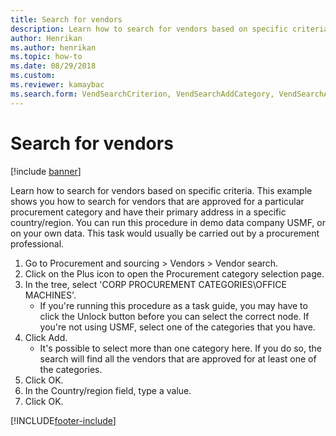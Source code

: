 ```yaml
--- 
title: Search for vendors
description: Learn how to search for vendors based on specific criteria, including a step-by-step process using the USMF demo data company. 
author: Henrikan
ms.author: henrikan
ms.topic: how-to
ms.date: 08/29/2018
ms.custom: 
ms.reviewer: kamaybac
ms.search.form: VendSearchCriterion, VendSearchAddCategory, VendSearchAddReviewCriterionGroup, VendSearchResults, VendSearchAddReviewCriterion 
---
```


# Search for vendors

[!include [banner](../../includes/banner.md)]

Learn how to search for vendors based on specific criteria. This example shows you how to search for vendors that are approved for a particular procurement category and have their primary address in a specific country/region. You can run this procedure in demo data company USMF, or on your own data. This task would usually be carried out by a procurement professional.

1. Go to Procurement and sourcing > Vendors > Vendor search.
2. Click on the Plus icon to open the Procurement category selection page.  
3. In the tree, select 'CORP PROCUREMENT CATEGORIES\OFFICE MACHINES'.
    * If you're running this procedure as a task guide, you may have to click the Unlock button before you can select the correct node. If you're not using USMF, select one of the categories that you have.  
4. Click Add.
    * It's possible to select more than one category here. If you do so, the search will find all the vendors that are approved for at least one of the categories.  
5. Click OK.
6. In the Country/region field, type a value.
7. Click OK.



[!INCLUDE[footer-include](../../../includes/footer-banner.md)]